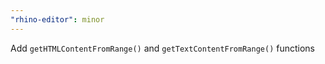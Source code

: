 ```yaml
---
"rhino-editor": minor
---
```


Add `getHTMLContentFromRange()` and `getTextContentFromRange()` functions
